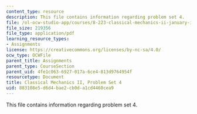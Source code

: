 ```yaml
---
content_type: resource
description: This file contains information regarding problem set 4.
file: /ol-ocw-studio-app/courses/8-223-classical-mechanics-ii-january-iap-2017/883108e5d6d4bae2cb0da1cd4460cea9_MIT8_223IAP17_pset4.pdf
file_size: 219356
file_type: application/pdf
learning_resource_types:
- Assignments
license: https://creativecommons.org/licenses/by-nc-sa/4.0/
ocw_type: OCWFile
parent_title: Assignments
parent_type: CourseSection
parent_uid: 4fe1c063-6927-017a-6ce4-813d9764954f
resourcetype: Document
title: Classical Mechanics II, Problem Set 4
uid: 883108e5-d6d4-bae2-cb0d-a1cd4460cea9
---
```

This file contains information regarding problem set 4.